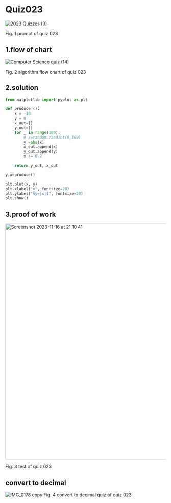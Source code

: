 # Quiz023
![2023  Quizzes (9)](https://github.com/Happa1/unit1-2024/assets/142579414/54e6c726-e0ac-45ae-beb4-03f044698eb4)

Fig. 1 prompt of quiz 023

## 1.flow of chart
![Computer Science quiz (14)](https://github.com/Happa1/unit1-2024/assets/142579414/96a5761e-6068-4c00-982e-c479018c2adf)

Fig. 2 algorithm flow chart of quiz 023

## 2.solution
```.py
from matplotlib import pyplot as plt

def produce ():
    x = -10
    y = 0
    x_out=[]
    y_out=[]
    for _ in range(100):
        # x=random.randint(0,100)
        y =abs(x)
        x_out.append(x)
        y_out.append(y)
        x += 0.2

    return y_out, x_out

y,x=produce()

plt.plot(x, y)
plt.xlabel("x", fontsize=20)
plt.ylabel("$y=|x|$", fontsize=20)
plt.show()
```

## 3.proof of work
<img width="737" alt="Screenshot 2023-11-16 at 21 10 41" src="https://github.com/Happa1/unit1-2024/assets/142579414/b0edb02a-0ed2-4509-9b83-c4c31bdd25cb">

Fig. 3 test of quiz 023

## convert to decimal
![IMG_0178 copy](https://github.com/Happa1/unit1-2024/assets/142579414/f91fc5c0-9b81-4318-8d25-e3f3c1625850)
Fig. 4 convert to decimal quiz of quiz 023
